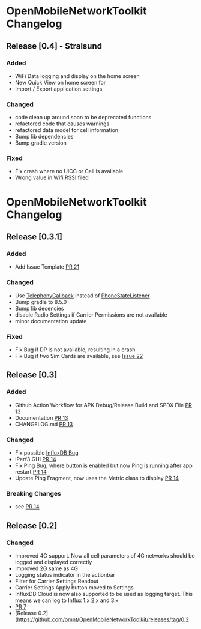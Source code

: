# OpenMobileNetworkToolkit Changelog
## Release [0.4] - Stralsund

### Added
- WiFi Data logging and display on the home screen
- New Quick View on home screen for
- Import / Export application settings

### Changed
- code clean up around soon to be deprecated functions
- refactored code that causes warnings
- refactored data model for cell information
- Bump lib dependencies
- Bump gradle version

### Fixed
- Fix crash where no UICC or Cell is available
- Wrong value in Wifi RSSI filed

# OpenMobileNetworkToolkit Changelog
## Release [0.3.1]

### Added
- Add Issue Template [PR 21](https://github.com/omnt/OpenMobileNetworkToolkit/pull/21)

### Changed
- Use [TelephonyCallback](https://developer.android.com/reference/android/telephony/TelephonyCallback) instead of [PhoneStateListener](https://developer.android.com/reference/android/telephony/PhoneStateListener)
- Bump gradle to 8.5.0
- Bump lib decencies
- disable Radio Settings if Carrier Permissions are not available
- minor documentation update

### Fixed
- Fix Bug if DP is not available, resulting in a crash
- Fix Bug if two Sim Cards are available, see [Issue 22](https://github.com/omnt/OpenMobileNetworkToolkit/issues/22)

## Release [0.3]

### Added
- Github Action Workflow for APK Debug/Release Build and SPDX File [PR 13](https://github.com/omnt/OpenMobileNetworkToolkit/pull/13)
- Documentation [PR 13](https://github.com/omnt/OpenMobileNetworkToolkit/pull/13)
- CHANGELOG.md [PR 13](https://github.com/omnt/OpenMobileNetworkToolkit/pull/13)

### Changed
- Fix possible [InfluxDB Bug](https://github.com/influxdata/influxdb-client-java/issues/731)
- iPerf3 GUI [PR 14](https://github.com/omnt/OpenMobileNetworkToolkit/pull/14)
- Fix Ping Bug, where button is enabled but now Ping is running after app restart [PR 14](https://github.com/omnt/OpenMobileNetworkToolkit/pull/14)
- Update Ping Fragment, now uses the Metric class to display [PR 14](https://github.com/omnt/OpenMobileNetworkToolkit/pull/14)

### Breaking Changes
- see [PR 14](https://github.com/omnt/OpenMobileNetworkToolkit/pull/14)

## Release [0.2]
### Changed
- Improved 4G support. Now all cell parameters of 4G networks should be logged and displayed correctly
- Improved 2G same as 4G
- Logging status indicator in the actionbar
- Filter for Carrier Settings Readout
- Carrier Settings Apply button moved to Settings
- InfluxDB Cloud is now also supported to be used as logging target. This means we can log to Influx 1.x 2.x and 3.x 
- [PR 7](https://github.com/omnt/OpenMobileNetworkToolkit/pull/7)
- [Release 0.2](https://github.com/omnt/OpenMobileNetworkToolkit/releases/tag/0.2
